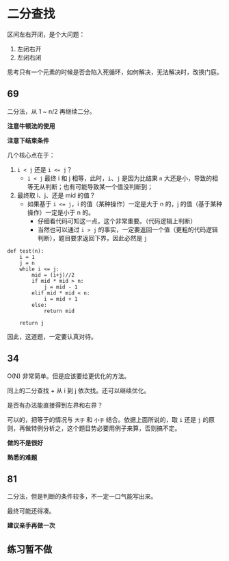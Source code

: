 # 二分查找

区间左右开闭，是个大问题：
1. 左闭右开
2. 左闭右闭

思考只有一个元素的时候是否会陷入死循环，如何解决，无法解决时，改换门庭。

## 69

二分法，从 1 ~ n/2 再继续二分。

**注意牛顿法的使用**

**注意下结束条件**

几个核心点在于：
1. `i < j` 还是 `i <= j`？
    - `i < j` 最终 i 和 j 相等，此时，`i`、`j` 是因为比结果 `n` 大还是小，导致的相等无从判断；也有可能导致某一个值没判断到；
2. 最终取 i、j、还是 mid 的值？
    - 如果基于 `i <= j`，i 的值（某种操作）一定是大于 n 的，j 的值（基于某种操作）一定是小于 n 的。
        - 仔细看代码可知这一点，这个非常重要。（代码逻辑上判断）
        - 当然也可以通过 `i > j` 的事实，一定要返回一个值（更粗的代码逻辑判断），题目要求返回下界，因此必然是 `j`

```
def test(n):
    i = 1
    j = n
    while i <= j:
        mid = (i+j)//2
        if mid * mid > n:
            j = mid - 1
        elif mid * mid < n:
            i = mid + 1
        else:
            return mid
    
    return j
```

因此，这道题，一定要认真对待。

## 34

O(N) 非常简单。但是应该要给更优化的方法。

同上的二分查找 + 从 i 到 j 依次找。还可以继续优化。

是否有办法能直接得到左界和右界？

可以的，把等于的情况与 `大于` 和 `小于` 结合。依据上面所说的，取 `i` 还是 `j` 的原则，再做特例分析之，这个题目势必要用例子来算，否则搞不定。

**做的不是很好**

**熟悉的难题**

## 81

二分法，但是判断的条件较多，不一定一口气能写出来。

最终可能还得凑。

**建议亲手再做一次**

## 练习暂不做
